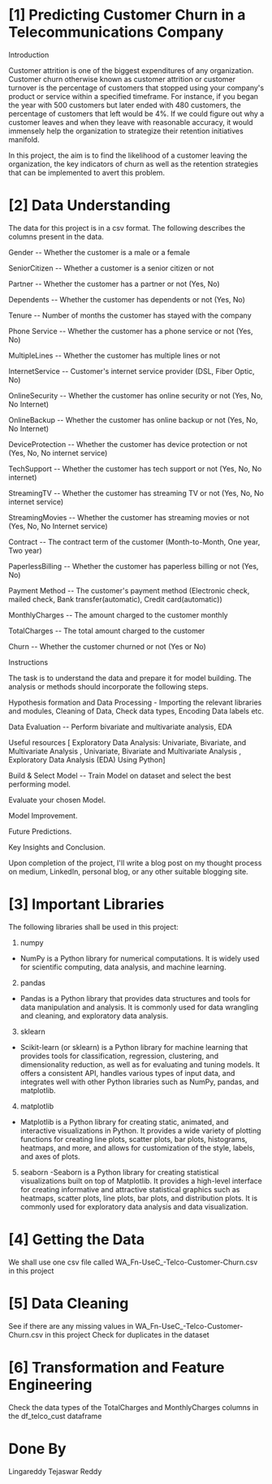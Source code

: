 # [1] Predicting Customer Churn in a Telecommunications Company

Introduction

Customer attrition is one of the biggest expenditures of any organization. Customer churn otherwise known as customer attrition or customer turnover is the percentage of customers that stopped using your company's product or service within a specified timeframe.
For instance, if you began the year with 500 customers but later ended with 480 customers, the percentage of customers that left would be 4%. If we could figure out why a customer leaves and when they leave with reasonable accuracy, it would immensely help the organization to strategize their retention initiatives manifold.

In this project, the aim is to find the likelihood of a customer leaving the organization, the key indicators of churn as well as the retention strategies that can be implemented to avert this problem.

# [2] Data Understanding

The data for this project is in a csv format. The following describes the columns present in the data.

Gender -- Whether the customer is a male or a female

SeniorCitizen -- Whether a customer is a senior citizen or not

Partner -- Whether the customer has a partner or not (Yes, No)

Dependents -- Whether the customer has dependents or not (Yes, No)

Tenure -- Number of months the customer has stayed with the company

Phone Service -- Whether the customer has a phone service or not (Yes, No)

MultipleLines -- Whether the customer has multiple lines or not

InternetService -- Customer's internet service provider (DSL, Fiber Optic, No)

OnlineSecurity -- Whether the customer has online security or not (Yes, No, No Internet)

OnlineBackup -- Whether the customer has online backup or not (Yes, No, No Internet)

DeviceProtection -- Whether the customer has device protection or not (Yes, No, No internet service)

TechSupport -- Whether the customer has tech support or not (Yes, No, No internet)

StreamingTV -- Whether the customer has streaming TV or not (Yes, No, No internet service)

StreamingMovies -- Whether the customer has streaming movies or not (Yes, No, No Internet service)

Contract -- The contract term of the customer (Month-to-Month, One year, Two year)

PaperlessBilling -- Whether the customer has paperless billing or not (Yes, No)

Payment Method -- The customer's payment method (Electronic check, mailed check, Bank transfer(automatic), Credit card(automatic))

MonthlyCharges -- The amount charged to the customer monthly

TotalCharges -- The total amount charged to the customer

Churn -- Whether the customer churned or not (Yes or No)

Instructions

The task is to understand the data and prepare it for model building. The analysis or methods should incorporate the following steps.

Hypothesis formation and Data Processing - Importing the relevant libraries and modules, Cleaning of Data, Check data types, Encoding Data labels etc.

Data Evaluation -- Perform bivariate and multivariate analysis, EDA

Useful resources [ Exploratory Data Analysis: Univariate, Bivariate, and Multivariate Analysis , Univariate, Bivariate and Multivariate Analysis , Exploratory Data Analysis (EDA) Using Python]

Build & Select Model -- Train Model on dataset and select the best performing model.

Evaluate your chosen Model.

Model Improvement.

Future Predictions.

Key Insights and Conclusion.

Upon completion of the project, I'll write a blog post on my thought process on medium, LinkedIn, personal blog, or any other suitable blogging site.

# [3] Important Libraries
The following libraries shall be used in this project:

1. numpy
- NumPy is a Python library for numerical computations. It is widely used for scientific computing, data analysis, and machine learning.
2. pandas
- Pandas is a Python library that provides data structures and tools for data manipulation and analysis. It is commonly used for data wrangling and cleaning, and exploratory data analysis.
3. sklearn
- Scikit-learn (or sklearn) is a Python library for machine learning that provides tools for classification, regression, clustering, and dimensionality reduction, as well as for evaluating and tuning models. It offers a consistent API, handles various types of input data, and integrates well with other Python libraries such as NumPy, pandas, and matplotlib.
4. matplotlib
- Matplotlib is a Python library for creating static, animated, and interactive visualizations in Python. It provides a wide variety of plotting functions for creating line plots, scatter plots, bar plots, histograms, heatmaps, and more, and allows for customization of the style, labels, and axes of plots.
5. seaborn
-Seaborn is a Python library for creating statistical visualizations built on top of Matplotlib. It provides a high-level interface for creating informative and attractive statistical graphics such as heatmaps, scatter plots, line plots, bar plots, and distribution plots. It is commonly used for exploratory data analysis and data visualization.

# [4] Getting the Data
We shall use one csv file called WA_Fn-UseC_-Telco-Customer-Churn.csv in this project

# [5] Data Cleaning
See if there are any missing values in WA_Fn-UseC_-Telco-Customer-Churn.csv in this project
Check for duplicates in the dataset

# [6] Transformation and Feature Engineering
Check the data types of the TotalCharges and MonthlyCharges columns in the df_telco_cust dataframe


# Done By
Lingareddy Tejaswar Reddy
